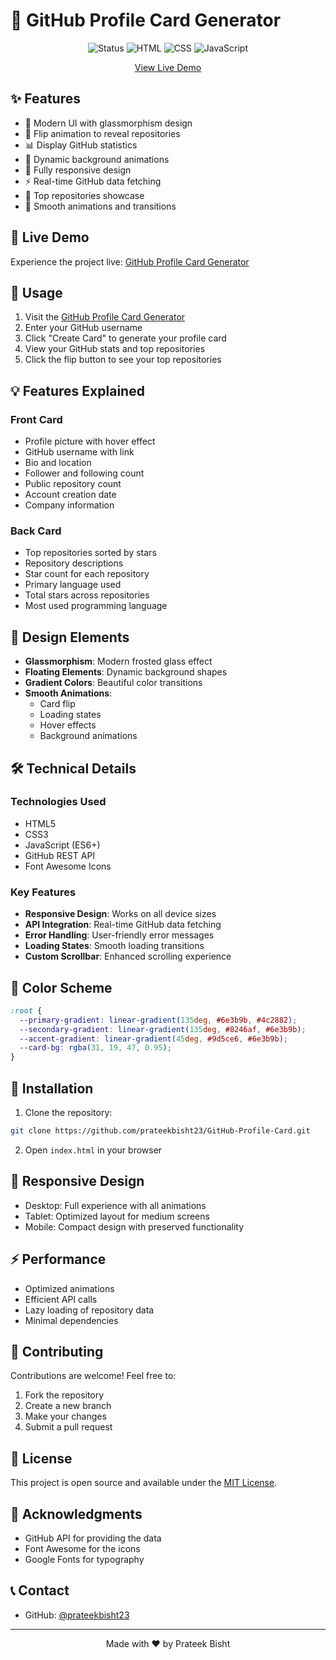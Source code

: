 # 🌟 GitHub Profile Card Generator

<div align="center">
  <img src="https://img.shields.io/badge/status-active-success.svg" alt="Status">
  <img src="https://img.shields.io/badge/HTML-5-orange" alt="HTML">
  <img src="https://img.shields.io/badge/CSS-3-blue" alt="CSS">
  <img src="https://img.shields.io/badge/JavaScript-ES6-yellow" alt="JavaScript">
  
  [View Live Demo](https://prateekbisht23.github.io/GitHub-Profile-Card/)
</div>

## ✨ Features

- 🎨 Modern UI with glassmorphism design
- 🔄 Flip animation to reveal repositories
- 📊 Display GitHub statistics
- 🌈 Dynamic background animations
- 📱 Fully responsive design
- ⚡ Real-time GitHub data fetching
- 🎯 Top repositories showcase
- 💫 Smooth animations and transitions

## 🚀 Live Demo

Experience the project live: [GitHub Profile Card Generator](https://prateekbisht23.github.io/GitHub-Profile-Card/)

## 🎯 Usage

1. Visit the [GitHub Profile Card Generator](https://prateekbisht23.github.io/GitHub-Profile-Card/)
2. Enter your GitHub username
3. Click "Create Card" to generate your profile card
4. View your GitHub stats and top repositories
5. Click the flip button to see your top repositories

## 💡 Features Explained

### Front Card

- Profile picture with hover effect
- GitHub username with link
- Bio and location
- Follower and following count
- Public repository count
- Account creation date
- Company information

### Back Card

- Top repositories sorted by stars
- Repository descriptions
- Star count for each repository
- Primary language used
- Total stars across repositories
- Most used programming language

## 🎨 Design Elements

- **Glassmorphism**: Modern frosted glass effect
- **Floating Elements**: Dynamic background shapes
- **Gradient Colors**: Beautiful color transitions
- **Smooth Animations**:
  - Card flip
  - Loading states
  - Hover effects
  - Background animations

## 🛠️ Technical Details

### Technologies Used

- HTML5
- CSS3
- JavaScript (ES6+)
- GitHub REST API
- Font Awesome Icons

### Key Features

- **Responsive Design**: Works on all device sizes
- **API Integration**: Real-time GitHub data fetching
- **Error Handling**: User-friendly error messages
- **Loading States**: Smooth loading transitions
- **Custom Scrollbar**: Enhanced scrolling experience

## 🌈 Color Scheme

```css
:root {
  --primary-gradient: linear-gradient(135deg, #6e3b9b, #4c2882);
  --secondary-gradient: linear-gradient(135deg, #8246af, #6e3b9b);
  --accent-gradient: linear-gradient(45deg, #9d5ce6, #6e3b9b);
  --card-bg: rgba(31, 19, 47, 0.95);
}
```

## 🔧 Installation

1. Clone the repository:

```bash
git clone https://github.com/prateekbisht23/GitHub-Profile-Card.git
```

2. Open `index.html` in your browser

## 📱 Responsive Design

- Desktop: Full experience with all animations
- Tablet: Optimized layout for medium screens
- Mobile: Compact design with preserved functionality

## ⚡ Performance

- Optimized animations
- Efficient API calls
- Lazy loading of repository data
- Minimal dependencies

## 🤝 Contributing

Contributions are welcome! Feel free to:

1. Fork the repository
2. Create a new branch
3. Make your changes
4. Submit a pull request

## 📄 License

This project is open source and available under the [MIT License](LICENSE).

## 🙏 Acknowledgments

- GitHub API for providing the data
- Font Awesome for the icons
- Google Fonts for typography

## 📞 Contact

- GitHub: [@prateekbisht23](https://github.com/prateekbisht23)

---

<div align="center">
  Made with ❤️ by Prateek Bisht
</div>
